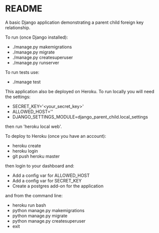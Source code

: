 # README

A basic Django application demonstrating a parent child foreign key relationship.

To run (once Django installed):
- ./manage.py makemigrations
- ./manage.py migrate
- ./manage.py createsuperuser
- ./manage.py runserver

To run tests use:

- ./manage test

This application also be deployed on Heroku. To run locally you will need the settings:

- SECRET_KEY='<your_secret_key>'
- ALLOWED_HOST=''
- DJANGO_SETTINGS_MODULE=django_parent_child.local_settings

then run 'heroku local web'.

To deploy to Heroku (once you have an account):

- heroku create
- heroku login
- git push heroku master

then login to your dashboard and:

- Add a config var for ALLOWED_HOST
- Add a config var for SECRET_KEY
- Create a postgres add-on for the application

and from the command line:

- heroku run bash
- python manage.py makemigrations
- python manage.py migrate
- python manage.py createsuperuser
- exit